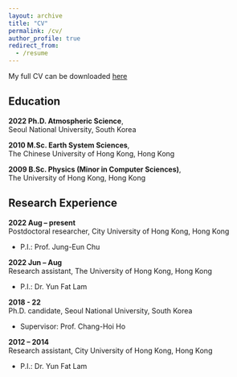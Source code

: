 ```yaml
---
layout: archive
title: "CV"
permalink: /cv/
author_profile: true
redirect_from:
  - /resume
---
```


My full CV can be downloaded [here](/files/cv_steven.pdf)

## Education

**2022 Ph.D. Atmospheric Science**,
<br>Seoul National University, South Korea

**2010 M.Sc. Earth System Sciences**,
<br>The Chinese University of Hong Kong, Hong Kong

**2009 B.Sc. Physics (Minor in Computer Sciences)**,
<br>The University of Hong Kong, Hong Kong

## Research Experience
**2022 Aug – present**
<br>Postdoctoral researcher, City University of Hong Kong, Hong Kong
- P.I.: Prof. Jung-Eun Chu

**2022 Jun – Aug**
<br>Research assistant, The University of Hong Kong, Hong Kong
- P.I.: Dr. Yun Fat Lam

**2018 - 22**
<br>Ph.D. candidate, Seoul National University, South Korea
- Supervisor: Prof. Chang-Hoi Ho

**2012 – 2014**
<br>Research assistant, City University of Hong Kong, Hong Kong
- P.I.: Dr. Yun Fat Lam

